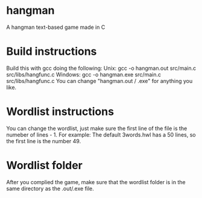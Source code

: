# hangman
A hangman text-based game made in C

# Build instructions
Build this with gcc doing the following: 
Unix: gcc -o hangman.out src/main.c src/libs/hangfunc.c
Windows: gcc -o hangman.exe src/main.c src/libs/hangfunc.c
You can change "hangman.out / .exe" for anything you like.

# Wordlist instructions
You can change the wordlist, just make sure the first line of the file is the numeber of lines - 1.
For example:
The default 3words.hwl has a 50 lines, so the first line is the number 49.

# Wordlist folder
After you complied the game, make sure that the wordlist folder is in the same directory as the .out/.exe file.
